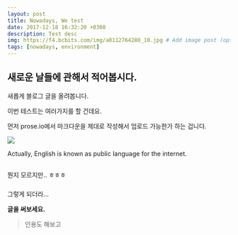 ```yaml
---
layout: post
title: Nowadays, We test
date: 2017-12-18 16:32:20 +0300
description: Test desc
img: https://f4.bcbits.com/img/a0112764280_10.jpg # Add image post (optional)
tags: [nowadays, environment]
---
```

## 새로운 날들에 관해서 적어봅시다.

새롭게 블로그 글을 올려봅니다.

이번 테스트는 여러가지를 할 건데요.

먼저 prose.io에서 마크다운을 제대로 작성해서 업로드 가능한가 하는 겁니다.

<img src='https://f4.bcbits.com/img/a0112764280_10.jpg'>

Actually, English is known as public language for the internet.

##

뭔지 모르지만.. ㅎㅎㅎ

###

그렇게 되더라...

**글을 써보세요.**

> 인용도 해보고
